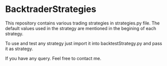 # BacktraderStrategies

This repository contains various trading strategies in strategies.py file. The default values used in the strategy are mentioned in the begining of each strategy. 

To use and test any strategy just import it into backtestStrategy.py and pass it as strategy.

If you have any query. Feel free to contact me.
